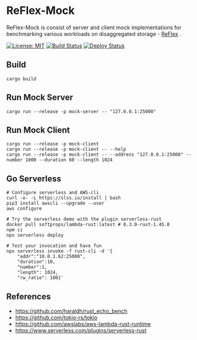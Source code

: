 # ReFlex-Mock

ReFlex-Mock is consist of server and client mock implementations for benchmarking various workloads on disaggregated storage - [ReFlex](https://github.com/stanford-mast/reflex) .

[![License: MIT](https://img.shields.io/badge/License-MIT-yellow.svg)](https://github.com/mhxie/reflex-mock/blob/main/LICENSE)
[![Build Status](https://github.com/mhxie/reflex-mock/workflows/CI/badge.svg)](https://github.com/mhxie/reflex-mock/actions?query=workflow%3ACI)
[![Deploy Status](https://github.com/mhxie/reflex-mock/workflows/CD/badge.svg)](https://github.com/mhxie/reflex-mock/actions?query=workflow%3ACD)

## Build

    cargo build

## Run Mock Server

    cargo run --release -p mock-server -- "127.0.0.1:25000"

## Run Mock Client

    cargo run --release -p mock-client
    cargo run --release -p mock-client -- --help
    cargo run --release -p mock-client -- --address "127.0.0.1:25000" --number 1000 --duration 60 --length 1024

## Go Serverless

    # Configure serverless and AWS-cli
    curl -o- -L https://slss.io/install | bash
    pip3 install awscli --upgrade --user
    aws configure

    # Try the serverless demo with the plugin serverless-rust
    docker pull softprops/lambda-rust:latest # 0.3.0-rust-1.45.0
    npm ci
    npx serverless deploy

    # Test your invocation and have fun
    npx serverless invoke -f rust-cli -d '{
        "addr":"10.0.1.62:25000",
        "duration":10,
        "number":1,
        "length": 1024,
        "rw_ratio": 100}'

## References

* https://github.com/haraldh/rust_echo_bench
* https://github.com/tokio-rs/tokio
* https://github.com/awslabs/aws-lambda-rust-runtime
* https://www.serverless.com/plugins/serverless-rust
